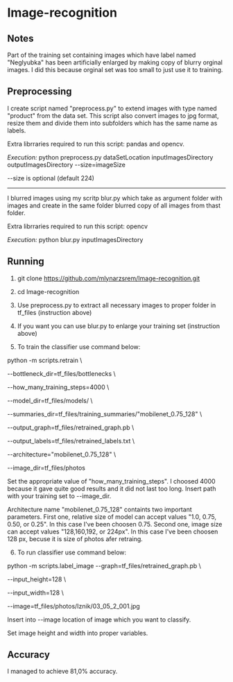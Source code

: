 # Image-recognition

## Notes

Part of the training set containing images which have label named "Neglyubka" has been artificially enlarged 
by making copy of blurry orginal images. I did this because orginal set was too small to just use it to training.

## Preprocessing

I create script named "preprocess.py" to extend images with type named "product" from the data set.
This script also convert images to jpg format, resize them and divide them into subfolders which has the same name as labels.

Extra librraries required to run this script: pandas and opencv.

*Execution:*
python preprocess.py dataSetLocation inputImagesDirectory outputImagesDirectory --size=imageSize

--size is optional (default 224)

---

I blurred images using my scritp blur.py which take as argument folder with images and create in the same folder blurred copy of all images from thast folder.

Extra librraries required to run this script: opencv

*Execution:*
python blur.py inputImagesDirectory

## Running

1.  git clone https://github.com/mlynarzsrem/Image-recognition.git

2. cd Image-recognition

3. Use preprocess.py to extract all necessary images to proper folder in tf_files (instruction above)

4.  If you want you can use blur.py to enlarge your training set (instruction above)

5. To train the classifier use command below:

python -m scripts.retrain \\

  --bottleneck_dir=tf_files/bottlenecks \\
  
  --how_many_training_steps=4000 \\
  
  --model_dir=tf_files/models/ \\
  
  --summaries_dir=tf_files/training_summaries/"mobilenet_0.75_128" \\
  
  --output_graph=tf_files/retrained_graph.pb \\
  
  --output_labels=tf_files/retrained_labels.txt \\
  
  --architecture="mobilenet_0.75_128" \\
  
  --image_dir=tf_files/photos


 Set the appropriate value of "how_many_training_steps". I choosed 4000 because it gave quite good results and it did not last too long.
Insert path with your training set to --image_dir.

Architecture name "mobilenet_0.75_128" containts two important parameters. First one, relative size of model can accept values "1.0, 0.75, 0.50, or 0.25". In this case I've been choosen 0.75. Second one, image size can accept values "128,160,192, or 224px". In this case I've been choosen 128 px, becuse it is size of photos afer retraing.

6. To run classifier use command below:

python -m scripts.label_image --graph=tf_files/retrained_graph.pb \\

--input_height=128 \\

--input_width=128 \\

--image=tf_files/photos/Iznik/03_05_2_001.jpg

Insert into --image location of image which you want to classify.

Set image height and width into proper variables.

## Accuracy

I managed to achieve 81,0% accuracy.      